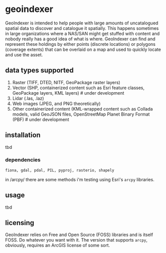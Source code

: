 # geoindexer
GeoIndexer is intended to help people with large amounts of uncatalogued spatial data to discover and catalogue it spatially.  This happens sometimes in large organizations where a NAS/SAN might get stuffed with content and nobody really has a good idea of what is where.  GeoIndexer can find and represent these holdings by either points (discrete locations) or polygons (coverage extents) that can be overlaid on a map and used to quickly locate and use the asset.

## data types supported
1. Raster (TIFF, DTED, NITF, GeoPackage raster layers)
2. Vector (SHP, containerized content such as Esri feature classes, GeoPackage layers, KML layers) # under development
3. Lidar (.las, .laz)
4. Web images (JPEG, and PNG theoretically)
5. Other containerized content (KML-wrapped content such as Collada models, valid GeoJSON files, OpenStreetMap Planet Binary Format (PBF) # under development

## installation
tbd

### dependencies
```fiona, gdal, pdal, PIL, pyproj, rasterio, shapely```

in /arcpy/ there are some methods i'm testing using Esri's `arcpy` libraries.

## usage
tbd

## licensing
GeoIndexer relies on Free and Open Source (FOSS) libraries and is itself FOSS.  Do whatever you want with it.  The version that supports `arcpy`, obviously, requires an ArcGIS license of some sort.
